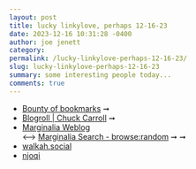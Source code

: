 ```yaml
---
layout: post
title: lucky linkylove, perhaps 12-16-23
date: 2023-12-16 10:31:28 -0400
author: joe jenett
category: 
permalink: /lucky-linkylove-perhaps-12-16-23/
slug: lucky-linkylove-perhaps-12-16-23
summary: some interesting people today...
comments: true
---
```

<ul class="linkylove">
	<li><a title="Felix" href="https://felix.plesoianu.ro/links/">Bounty of bookmarks</a> <span title="led to site shown below">➞</span></li>
	<li><a title="Chuck Carroll" href="https://chuck.is/blogroll/">Blogroll | Chuck Carroll</a> <span title="led to site shown below">➞</span></li>
	<li><a title="Viktor Lofgren" href="https://www.marginalia.nu/log/">Marginalia Weblog</a><br>⟷ <a title="Viktor Lofgren" href="https://search.marginalia.nu/explore/random">Marginalia Search - browse:random</a> <span title="led to sites shown below">➞ ➞</span></li>
	<li><a title="James Walker" href="https://walkah.social/walkah">walkah.social</a></li>
	<li><a title="Flynn Salazar" href="https://njoqi.me/">njoqi</a></li>
</ul>
<a href="https://brid.gy/publish/mastodon"></a>